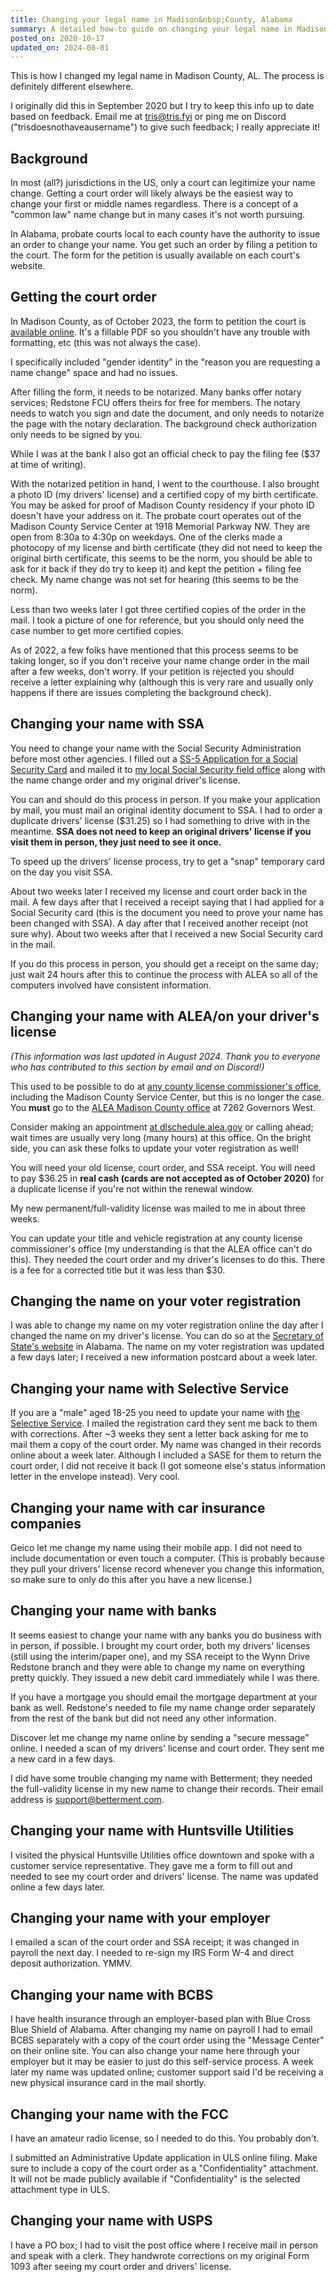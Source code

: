 ```yaml
---
title: Changing your legal name in Madison&nbsp;County, Alabama
summary: A detailed how-to guide on changing your legal name in Madison County, based on my experiences in September 2020 and kept up to date with feedback from the local trans community.
posted_on: 2020-10-17
updated_on: 2024-08-01
---
```


This is how I changed my legal name in Madison County, AL. The process is definitely different elsewhere.

I originally did this in September 2020 but I try to keep this info up to date based on feedback. Email me at tris@tris.fyi or ping me on Discord ("trisdoesnothaveausername") to give such feedback; I really appreciate it!

## Background

In most (all?) jurisdictions in the US, only a court can legitimize your name change. Getting a court order will likely always be the easiest way to change your first or middle names regardless. There is a concept of a "common law" name change but in many cases it's not worth pursuing.

In Alabama, probate courts local to each county have the authority to issue an order to change your name. You get such an order by filing a petition to the court. The form for the petition is usually available on each court's website.

## Getting the court order

In Madison County, as of October 2023, the form to petition the court is [available online](https://www.madisoncountyal.gov/home/showdocument?id=7161). It's a fillable PDF so you shouldn't have any trouble with formatting, etc (this was not always the case).

I specifically included "gender identity" in the "reason you are requesting a name change" space and had no issues.

After filling the form, it needs to be notarized. Many banks offer notary services; Redstone FCU offers theirs for free for members. The notary needs to watch you sign and date the document, and only needs to notarize the page with the notary declaration. The background check authorization only needs to be signed by you.

While I was at the bank I also got an official check to pay the filing fee ($37 at time of writing).

With the notarized petition in hand, I went to the courthouse. I also brought a photo ID (my drivers' license) and a certified copy of my birth certificate. You may be asked for proof of Madison County residency if your photo ID doesn't have your address on it. The probate court operates out of the Madison County Service Center at 1918 Memorial Parkway NW. They are open from 8:30a to 4:30p on weekdays. One of the clerks made a photocopy of my license and birth certificate (they did not need to keep the original birth certificate, this seems to be the norm, you should be able to ask for it back if they do try to keep it) and kept the petition + filing fee check. My name change was not set for hearing (this seems to be the norm).

Less than two weeks later I got three certified copies of the order in the mail. I took a picture of one for reference, but you should only need the case number to get more certified copies.

As of 2022, a few folks have mentioned that this process seems to be taking longer, so if you don't receive your name change order in the mail after a few weeks, don't worry. If your petition is rejected you should receive a letter explaining why (although this is very rare and usually only happens if there are issues completing the background check).

## Changing your name with SSA

You need to change your name with the Social Security Administration before most other agencies. I filled out a [SS-5 Application for a Social Security Card](https://www.ssa.gov/forms/ss-5.pdf) and mailed it to [my local Social Security field office](https://secure.ssa.gov/ICON/main.jsp) along with the name change order and my original driver's license.

You can and should do this process in person. If you make your application by mail, you must mail an original identity document to SSA. I had to order a duplicate drivers' license ($31.25) so I had something to drive with in the meantime. **SSA does not need to keep an original drivers' license if you visit them in person, they just need to see it once.**

To speed up the drivers' license process, try to get a "snap" temporary card on the day you visit SSA.

About two weeks later I received my license and court order back in the mail. A few days after that I received a receipt saying that I had applied for a Social Security card (this is the document you need to prove your name has been changed with SSA). A day after that I received another receipt (not sure why). About two weeks after that I received a new Social Security card in the mail.

If you do this process in person, you should get a receipt on the same day; just wait 24 hours after this to continue the process with ALEA so all of the computers involved have consistent information.

## Changing your name with ALEA/on your driver's license

*(This information was last updated in August 2024. Thank you to everyone who has contributed to this section by email and on Discord!)*

This used to be possible to do at [any county license commissioner's office](https://www.madisoncountyal.gov/departments/license-department/locations-hours), including the Madison County Service Center, but this is no longer the case. You **must** go to the [ALEA Madison County office](https://www.alea.gov/dps/driver-license/driver-license-offices/madison-county) at 7262 Governors West.

Consider making an appointment [at dlschedule.alea.gov](https://alabamadl.alea.gov/_/#1) or calling ahead; wait times are usually very long (many hours) at this office. On the bright side, you can ask these folks to update your voter registration as well!

You will need your old license, court order, and SSA receipt. You will need to pay $36.25 in **real cash (cards are not accepted as of October 2020)** for a duplicate license if you're not within the renewal window.

My new permanent/full-validity license was mailed to me in about three weeks.

You can update your title and vehicle registration at any county license commissioner's office (my understanding is that the ALEA office can't do this). They needed the court order and my driver's licenses to do this. There is a fee for a corrected title but it was less than $30.

## Changing the name on your voter registration

I was able to change my name on my voter registration online the day after I changed the name on my driver's license. You can do so at the [Secretary of State's website](https://www.sos.alabama.gov/alabama-votes/voter/register-to-vote) in Alabama. The name on my voter registration was updated a few days later; I received a new information postcard about a week later.

## Changing your name with Selective Service

If you are a "male" aged 18-25 you need to update your name with [the Selective Service](https://www.sss.gov/). I mailed the registration card they sent me back to them with corrections. After ~3 weeks they sent a letter back asking for me to mail them a copy of the court order. My name was changed in their records online about a week later. Although I included a SASE for them to return the court order, I did not receive it back (I got someone else's status information letter in the envelope instead). Very cool.

## Changing your name with car insurance companies

Geico let me change my name using their mobile app. I did not need to include documentation or even touch a computer. (This is probably because they pull your drivers' license record whenever you change this information, so make sure to only do this after you have a new license.)

## Changing your name with banks

It seems easiest to change your name with any banks you do business with in person, if possible. I brought my court order, both my drivers' licenses (still using the interim/paper one), and my SSA receipt to the Wynn Drive Redstone branch and they were able to change my name on everything pretty quickly. They issued a new debit card immediately while I was there.

If you have a mortgage you should email the mortgage department at your bank as well. Redstone's needed to file my name change order separately from the rest of the bank but did not need any other information.

Discover let me change my name online by sending a "secure message" online. I needed a scan of my drivers' license and court order. They sent me a new card in a few days.

I did have some trouble changing my name with Betterment; they needed the full-validity license in my new name to change their records. Their email address is support@betterment.com.

## Changing your name with Huntsville Utilities

I visited the physical Huntsville Utilities office downtown and spoke with a customer service representative. They gave me a form to fill out and needed to see my court order and drivers' license. The name was updated online a few days later.

## Changing your name with your employer

I emailed a scan of the court order and SSA receipt; it was changed in payroll the next day. I needed to re-sign my IRS Form W-4 and direct deposit authorization. YMMV.

## Changing your name with BCBS

I have health insurance through an employer-based plan with Blue Cross Blue Shield of Alabama. After changing my name on payroll I had to email BCBS separately with a copy of the court order using the "Message Center" on their online site. You can also change your name here through your employer but it may be easier to just do this self-service process. A week later my name was updated online; customer support said I'd be receiving a new physical insurance card in the mail shortly.

## Changing your name with the FCC

I have an amateur radio license, so I needed to do this. You probably don't.

I submitted an Administrative Update application in ULS online filing. Make sure to include a copy of the court order as a "Confidentiality" attachment. It will not be made publicly available if "Confidentiality" is the selected attachment type in ULS.

## Changing your name with USPS

I have a PO box; I had to visit the post office where I receive mail in person and speak with a clerk. They handwrote corrections on my original Form 1093 after seeing my court order and drivers' license.
